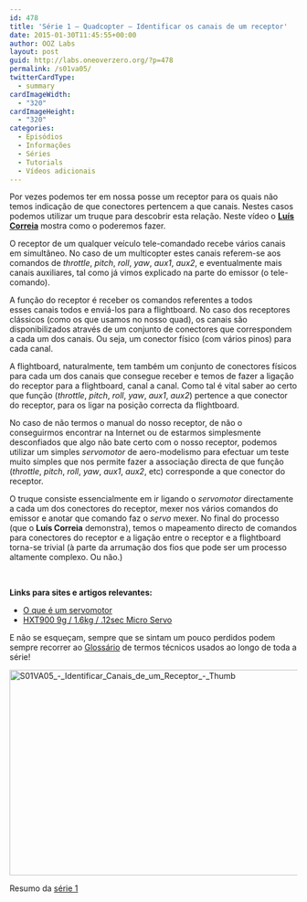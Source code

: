 ```yaml
---
id: 478
title: 'Série 1 — Quadcopter — Identificar os canais de um receptor'
date: 2015-01-30T11:45:55+00:00
author: OOZ Labs
layout: post
guid: http://labs.oneoverzero.org/?p=478
permalink: /s01va05/
twitterCardType:
  - summary
cardImageWidth:
  - "320"
cardImageHeight:
  - "320"
categories:
  - Episódios
  - Informações
  - Séries
  - Tutorials
  - Vídeos adicionais
---
```

Por vezes podemos ter em nossa posse um receptor para os quais não temos indicação de que conectores pertencem a que canais. Nestes casos podemos utilizar um truque para descobrir esta relação. Neste vídeo o [**Luís Correia**](http://labs.oneoverzero.org/equipa/luis-correia/ "Luís Correia") mostra como o poderemos fazer.

<p style="text-align: center;">
</p>

O receptor de um qualquer veículo tele-comandado recebe vários canais em simultâneo. No caso de um multicopter estes canais referem-se aos comandos de _throttle_, _pitch_, _roll_, _yaw_, _aux1_, _aux2_, e eventualmente mais canais auxiliares, tal como já vimos explicado na parte do emissor (o tele-comando).

A função do receptor é receber os comandos referentes a todos esses canais todos e enviá-los para a flightboard. No caso dos receptores clássicos (como os que usamos no nosso quad), os canais são disponibilizados através de um conjunto de conectores que correspondem a cada um dos canais. Ou seja, um conector físico (com vários pinos) para cada canal.

A flightboard, naturalmente, tem também um conjunto de conectores físicos para cada um dos canais que consegue receber e temos de fazer a ligação do receptor para a flightboard, canal a canal. Como tal é vital saber ao certo que função (_throttle_, _pitch_, _roll_, _yaw_, _aux1_, _aux2_) pertence a que conector do receptor, para os ligar na posição correcta da flightboard.

No caso de não termos o manual do nosso receptor, de não o conseguirmos encontrar na Internet ou de estarmos simplesmente desconfiados que algo não bate certo com o nosso receptor, podemos utilizar um simples _servomotor_ de aero-modelismo para efectuar um teste muito simples que nos permite fazer a associação directa de que função (_throttle_, _pitch_, _roll_, _yaw_, _aux1_, _aux2_, etc) corresponde a que conector do receptor.

O truque consiste essencialmente em ir ligando o _servomotor_ directamente a cada um dos conectores do receptor, mexer nos vários comandos do emissor e anotar que comando faz o _servo_ mexer. No final do processo (que o **Luís Correia** demonstra), temos o mapeamento directo de comandos para conectores do receptor e a ligação entre o receptor e a flightboard torna-se trivial (à parte da arrumação dos fios que pode ser um processo altamente complexo. Ou não.)

&nbsp;

**Links para sites e artigos relevantes:**

  * <a title="O que é um servomotor" href="http://pt.wikipedia.org/wiki/Servomotor" target="_blank">O que é um servomotor</a>
  * <a title="Servomotor HXT900" href="http://www.hobbyking.com/hobbyking/store/uh_viewitem.asp?idproduct=662&aff=1325431" target="_blank">HXT900 9g / 1.6kg / .12sec Micro Servo</a>

E não se esqueçam, sempre que se sintam um pouco perdidos podem sempre recorrer ao [Glossário](http://labs.oneoverzero.org/s01-glossary/ "Glossário") de termos técnicos usados ao longo de toda a série!

[<img class="aligncenter wp-image-252 size-large" src="http://labs.oneoverzero.org/wp-content/uploads/2015/11/S01VA05_-_Identificar_Canais_de_um_Receptor_-_Thumb-1024x576.jpg" alt="S01VA05_-_Identificar_Canais_de_um_Receptor_-_Thumb" width="640" height="360" srcset="http://labs.oneoverzero.org/wp-content/uploads/2015/11/S01VA05_-_Identificar_Canais_de_um_Receptor_-_Thumb-1024x576.jpg 1024w, http://labs.oneoverzero.org/wp-content/uploads/2015/11/S01VA05_-_Identificar_Canais_de_um_Receptor_-_Thumb-300x169.jpg 300w, http://labs.oneoverzero.org/wp-content/uploads/2015/11/S01VA05_-_Identificar_Canais_de_um_Receptor_-_Thumb-267x150.jpg 267w, http://labs.oneoverzero.org/wp-content/uploads/2015/11/S01VA05_-_Identificar_Canais_de_um_Receptor_-_Thumb.jpg 1280w" sizes="(max-width: 640px) 100vw, 640px" />](http://labs.oneoverzero.org/wp-content/uploads/2015/11/S01VA05_-_Identificar_Canais_de_um_Receptor_-_Thumb.jpg)

Resumo da [série 1](http://labs.oneoverzero.org/series/serie-1/ "Resumo da série 1")